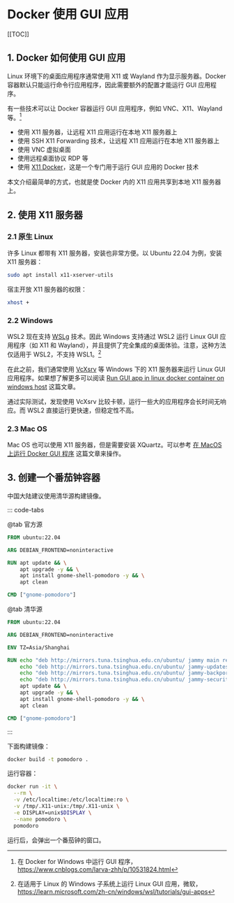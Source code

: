 # Docker 使用 GUI 应用

[[TOC]]

## 1. Docker 如何使用 GUI 应用

Linux 环境下的桌面应用程序通常使用 X11 或 Wayland 作为显示服务器。Docker 容器默认只能运行命令行应用程序，因此需要额外的配置才能运行 GUI 应用程序。

有一些技术可以让 Docker 容器运行 GUI 应用程序，例如 VNC、X11、Wayland 等。[^1]

[^1]: 在 Docker for Windows 中运行 GUI 程序，<https://www.cnblogs.com/larva-zhh/p/10531824.html>

- 使用 X11 服务器，让远程 X11 应用运行在本地 X11 服务器上
- 使用 SSH X11 Forwarding 技术，让远程 X11 应用运行在本地 X11 服务器上
- 使用 VNC 虚拟桌面
- 使用远程桌面协议 RDP 等
- 使用 [X11 Docker](https://github.com/mviereck/x11docker)，这是一个专门用于运行 GUI 应用的 Docker 技术

本文介绍最简单的方式，也就是使 Docker 内的 X11 应用共享到本地 X11 服务器上。

## 2. 使用 X11 服务器

### 2.1 原生 Linux

许多 Linux 都带有 X11 服务器，安装也非常方便。以 Ubuntu 22.04 为例，安装 X11 服务器：

```bash
sudo apt install x11-xserver-utils
```

宿主开放 X11 服务器的权限：

```bash
xhost +
```

### 2.2 Windows

WSL2 现在支持 [WSLg](https://learn.microsoft.com/zh-cn/windows/wsl/tutorials/gui-apps) 技术。因此 Windows 支持通过 WSL2 运行 Linux GUI 应用程序（如 X11 和 Wayland），并且提供了完全集成的桌面体验。注意，这种方法仅适用于 WSL2，不支持 WSL1。[^2]

[^2]: 在适用于 Linux 的 Windows 子系统上运行 Linux GUI 应用，微软，<https://learn.microsoft.com/zh-cn/windows/wsl/tutorials/gui-apps>

在此之前，我们通常使用 [VcXsrv](https://sourceforge.net/projects/vcxsrv/) 等 Windows 下的 X11 服务器来运行 Linux GUI 应用程序。如果想了解更多可以阅读 [Run GUI app in linux docker container on windows host](https://dev.to/darksmile92/run-gui-app-in-linux-docker-container-on-windows-host-4kde) 这篇文章。

通过实际测试，发现使用 VcXsrv 比较卡顿，运行一些大的应用程序会长时间无响应。而 WSL2 直接运行更快速，但稳定性不高。

### 2.3 Mac OS

Mac OS 也可以使用 X11 服务器，但是需要安装 XQuartz。可以参考 [在 MacOS 上运行 Docker GUI 程序](https://bjjdkp.github.io/post/running-guis-with-docker-on-macos/) 这篇文章来操作。

## 3. 创建一个番茄钟容器

中国大陆建议使用清华源构建镜像。

::: code-tabs

@tab 官方源

```dockerfile
FROM ubuntu:22.04

ARG DEBIAN_FRONTEND=noninteractive

RUN apt update && \
    apt upgrade -y && \
    apt install gnome-shell-pomodoro -y && \
    apt clean

CMD ["gnome-pomodoro"]
```

@tab 清华源

```dockerfile
FROM ubuntu:22.04

ARG DEBIAN_FRONTEND=noninteractive

ENV TZ=Asia/Shanghai

RUN echo "deb http://mirrors.tuna.tsinghua.edu.cn/ubuntu/ jammy main restricted universe multiverse" > /etc/apt/sources.list && \
    echo "deb http://mirrors.tuna.tsinghua.edu.cn/ubuntu/ jammy-updates main restricted universe multiverse" >> /etc/apt/sources.list && \
    echo "deb http://mirrors.tuna.tsinghua.edu.cn/ubuntu/ jammy-backports main restricted universe multiverse" >> /etc/apt/sources.list && \
    echo "deb http://mirrors.tuna.tsinghua.edu.cn/ubuntu/ jammy-security main restricted universe multiverse" >> /etc/apt/sources.list && \
    apt update && \
    apt upgrade -y && \
    apt install gnome-shell-pomodoro -y && \
    apt clean

CMD ["gnome-pomodoro"]
```

:::

下面构建镜像：

```bash
docker build -t pomodoro .
```

运行容器：

```bash
docker run -it \
  --rm \
  -v /etc/localtime:/etc/localtime:ro \
  -v /tmp/.X11-unix:/tmp/.X11-unix \
  -e DISPLAY=unix$DISPLAY \
  --name pomodoro \
  pomodoro
```

运行后，会弹出一个番茄钟的窗口。

<!-- 
## 4. 安装完整的 Ubuntu 桌面

如果需要完整的 Ubuntu 桌面，可以使用下面的 Dockerfile：

```dockerfile
FROM ubuntu:22.04

ARG DEBIAN_FRONTEND=noninteractive

ENV TZ=Asia/Shanghai

RUN echo "deb http://mirrors.tuna.tsinghua.edu.cn/ubuntu/ jammy main restricted universe multiverse" > /etc/apt/sources.list && \
    echo "deb http://mirrors.tuna.tsinghua.edu.cn/ubuntu/ jammy-updates main restricted universe multiverse" >> /etc/apt/sources.list && \
    echo "deb http://mirrors.tuna.tsinghua.edu.cn/ubuntu/ jammy-backports main restricted universe multiverse" >> /etc/apt/sources.list && \
    echo "deb http://mirrors.tuna.tsinghua.edu.cn/ubuntu/ jammy-security main restricted universe multiverse" >> /etc/apt/sources.list && \
    apt update && \
    apt upgrade -y && \
    apt install ubuntu-desktop -y && \
    apt clean

CMD ["gnome-session"]
```

构建并运行容器：

```bash
docker build -t ubuntu-desktop .
docker run -it \
  -v /etc/localtime:/etc/localtime:ro \
  -v /tmp/.X11-unix:/tmp/.X11-unix \
  -e DISPLAY=unix$DISPLAY \
  --name ubuntu-desktop \
  ubuntu-desktop \
  bash
``` -->
